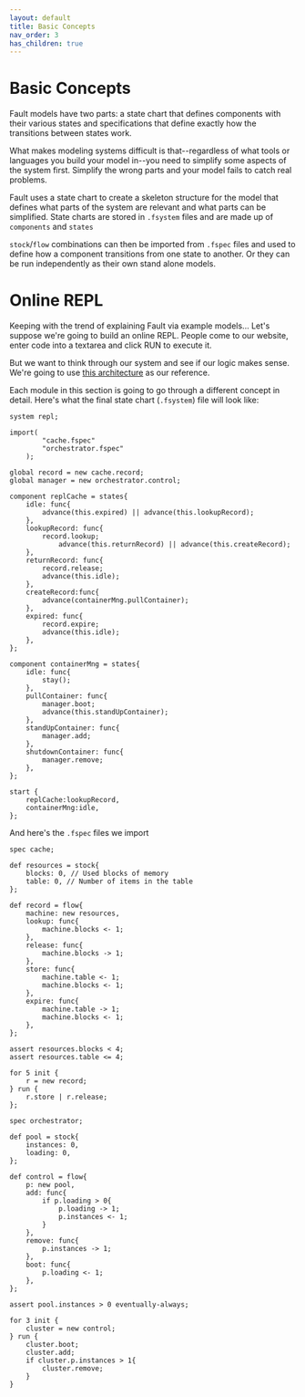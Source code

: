 ```yaml
---
layout: default
title: Basic Concepts
nav_order: 3
has_children: true
---
```


# Basic Concepts
Fault models have two parts: a state chart that defines components with their various states and specifications that define exactly how the transitions between states work.

What makes modeling systems difficult is that--regardless of what tools or languages you build your model in--you need to simplify some aspects of the system first. Simplify the wrong parts and your model fails to catch real problems.

Fault uses a state chart to create a skeleton structure for the model that defines what parts of the system are relevant and what parts can be simplified. State charts are stored in `.fsystem` files and are made up of `components` and `states`

`stock`/`flow` combinations can then be imported from `.fspec` files and used to define how a component transitions from one state to another. Or they can be run independently as their own stand alone models.

# Online REPL
Keeping with the trend of explaining Fault via example models... Let's suppose we're going to build an online REPL. People come to our website, enter code into a textarea and click RUN to execute it.

But we want to think through our system and see if our logic makes sense. We're going to use [this architecture](https://cloud.google.com/customers/repl-it/) as our reference.

Each module in this section is going to go through a different concept in detail. Here's what the final state chart (`.fsystem`) file will look like:

```
system repl;

import(
        "cache.fspec"
        "orchestrator.fspec"
    );

global record = new cache.record;
global manager = new orchestrator.control;

component replCache = states{
    idle: func{
        advance(this.expired) || advance(this.lookupRecord);
    },
    lookupRecord: func{
        record.lookup;
            advance(this.returnRecord) || advance(this.createRecord);
    },
    returnRecord: func{
        record.release;
        advance(this.idle);
    },
    createRecord:func{
        advance(containerMng.pullContainer);
    },
    expired: func{
        record.expire;
        advance(this.idle);
    },
};

component containerMng = states{
    idle: func{
        stay();
    },
    pullContainer: func{
        manager.boot;
        advance(this.standUpContainer);
    },
    standUpContainer: func{
        manager.add;
    },
    shutdownContainer: func{
        manager.remove;
    },
};

start {
    replCache:lookupRecord,
    containerMng:idle,
};
```

And here's the `.fspec` files we import

```
spec cache;

def resources = stock{
    blocks: 0, // Used blocks of memory 
    table: 0, // Number of items in the table
};

def record = flow{
    machine: new resources,
    lookup: func{
        machine.blocks <- 1;
    },
    release: func{
        machine.blocks -> 1;
    },
    store: func{
        machine.table <- 1;
        machine.blocks <- 1;
    },
    expire: func{
        machine.table -> 1;
        machine.blocks <- 1;
    },
};

assert resources.blocks < 4;
assert resources.table <= 4;

for 5 init {
    r = new record;
} run {
    r.store | r.release;
};
```

```
spec orchestrator;

def pool = stock{
    instances: 0,
    loading: 0,
};

def control = flow{
    p: new pool,
    add: func{
        if p.loading > 0{
            p.loading -> 1;
            p.instances <- 1;
        }
    },
    remove: func{
        p.instances -> 1;
    },
    boot: func{
        p.loading <- 1;
    },
};

assert pool.instances > 0 eventually-always;

for 3 init { 
    cluster = new control;
} run {
    cluster.boot;
    cluster.add;
    if cluster.p.instances > 1{
        cluster.remove;
    }
}
```